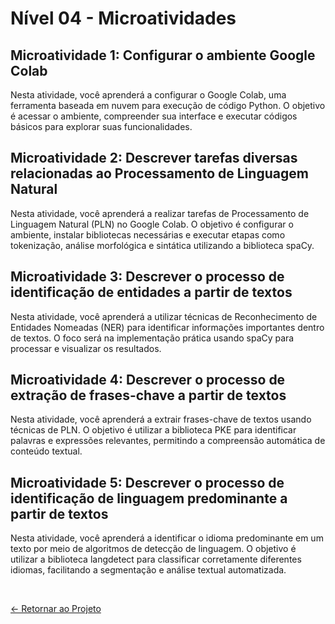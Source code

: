 # Nível 04 - Microatividades

## Microatividade 1: Configurar o ambiente Google Colab

Nesta atividade, você aprenderá a configurar o Google Colab, uma ferramenta baseada em nuvem para execução de código Python. O objetivo é acessar o ambiente, compreender sua interface e executar códigos básicos para explorar suas funcionalidades.

## Microatividade 2: Descrever tarefas diversas relacionadas ao Processamento de Linguagem Natural

Nesta atividade, você aprenderá a realizar tarefas de Processamento de Linguagem Natural (PLN) no Google Colab. O objetivo é configurar o ambiente, instalar bibliotecas necessárias e executar etapas como tokenização, análise morfológica e sintática utilizando a biblioteca spaCy.

## Microatividade 3: Descrever o processo de identificação de entidades a partir de textos

Nesta atividade, você aprenderá a utilizar técnicas de Reconhecimento de Entidades Nomeadas (NER) para identificar informações importantes dentro de textos. O foco será na implementação prática usando spaCy para processar e visualizar os resultados.

## Microatividade 4: Descrever o processo de extração de frases-chave a partir de textos

Nesta atividade, você aprenderá a extrair frases-chave de textos usando técnicas de PLN. O objetivo é utilizar a biblioteca PKE para identificar palavras e expressões relevantes, permitindo a compreensão automática de conteúdo textual.

## Microatividade 5: Descrever o processo de identificação de linguagem predominante a partir de textos

Nesta atividade, você aprenderá a identificar o idioma predominante em um texto por meio de algoritmos de detecção de linguagem. O objetivo é utilizar a biblioteca langdetect para classificar corretamente diferentes idiomas, facilitando a segmentação e análise textual automatizada.

<br>
  
[<- Retornar ao Projeto](https://github.com/GilvanPOliveira/FullStack/tree/main/Mundo05/softwareInteligente)



